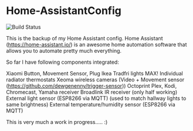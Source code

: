 # Home-AssistantConfig 



![Build Status](https://travis-ci.org/dewgenenny/Home-AssistantConfig.svg?branch=master)

This is the backup of my Home Assistant config. Home Assistant (https://home-assistant.io/) is an awesome home automation software that allows you to automate pretty much everything.

So far I have following components integrated:

Xiaomi Button, Movement Sensor, Plug
Ikea Tradfri lights
MAX! Individual radiator thermostats
Xeoma wireless cameras (Video + Movement sensor (https://github.com/dewgenenny/trigger-sensor))
Octoprint
Plex, Kodi, Chromecast, Yamaha receiver
Broadlink IR receiver (only half working)
External light sensor (ESP8266 via MQTT) (used to match hallway lights to same brightness)
External temperature/humidity sensor (ESP8266 via MQTT)

This is very much a work in progress..... :)
